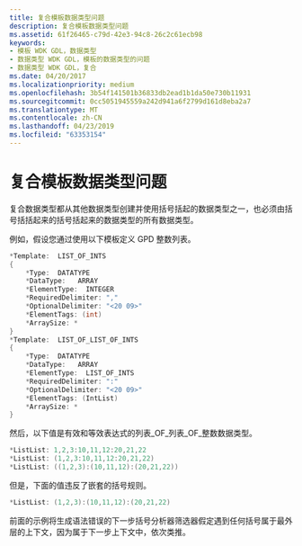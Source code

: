 ```yaml
---
title: 复合模板数据类型问题
description: 复合模板数据类型问题
ms.assetid: 61f26465-c79d-42e3-94c8-26c2c61ecb98
keywords:
- 模板 WDK GDL，数据类型
- 数据类型 WDK GDL，模板的数据类型的问题
- 数据类型 WDK GDL，复合
ms.date: 04/20/2017
ms.localizationpriority: medium
ms.openlocfilehash: 3b54f141501b36833db2ead1b1da50e730b11931
ms.sourcegitcommit: 0cc5051945559a242d941a6f2799d161d8eba2a7
ms.translationtype: MT
ms.contentlocale: zh-CN
ms.lasthandoff: 04/23/2019
ms.locfileid: "63353154"
---
```

# <a name="compound-template-data-type-issues"></a>复合模板数据类型问题


复合数据类型都从其他数据类型创建并使用括号括起的数据类型之一，也必须由括号括括起来的括号括起来的数据类型的所有数据类型。

例如，假设您通过使用以下模板定义 GPD 整数列表。

```cpp
*Template:  LIST_OF_INTS
{
    *Type:  DATATYPE
    *DataType:   ARRAY
    *ElementType:  INTEGER
    *RequiredDelimiter: ","
    *OptionalDelimiter: "<20 09>"
    *ElementTags: (int)
    *ArraySize: *
}
*Template:  LIST_OF_LIST_OF_INTS
{
    *Type:  DATATYPE
    *DataType:   ARRAY
    *ElementType:  LIST_OF_INTS
    *RequiredDelimiter: ":"
    *OptionalDelimiter: "<20 09>"
    *ElementTags: (IntList)
    *ArraySize: *
}
```

然后，以下值是有效和等效表达式的列表\_OF\_列表\_OF\_整数数据类型。

```cpp
*ListList: 1,2,3:10,11,12:20,21,22 
*ListList: (1,2,3:10,11,12:20,21,22)
*ListList: ((1,2,3):(10,11,12):(20,21,22))
```

但是，下面的值违反了嵌套的括号规则。

```cpp
*ListList: (1,2,3):(10,11,12):(20,21,22)
```

前面的示例将生成语法错误的下一步括号分析器筛选器假定遇到任何括号属于最外层的上下文，因为属于下一步上下文中，依次类推。

 

 




